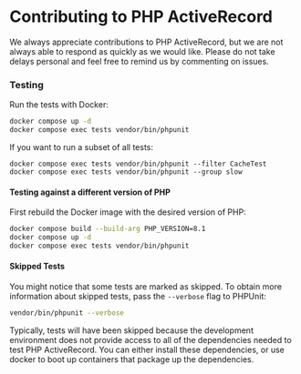 # Contributing to PHP ActiveRecord #

We always appreciate contributions to PHP ActiveRecord, but we are not always able to respond as quickly as we would like.
Please do not take delays personal and feel free to remind us by commenting on issues.

### Testing ###

Run the tests with Docker:

```sh
docker compose up -d
docker compose exec tests vendor/bin/phpunit
```

If you want to run a subset of all tests:

```
docker compose exec tests vendor/bin/phpunit --filter CacheTest
docker compose exec tests vendor/bin/phpunit --group slow
```

#### Testing against a different version of PHP ####

First rebuild the Docker image with the desired version of PHP:

```sh
docker compose build --build-arg PHP_VERSION=8.1
docker compose up -d
docker compose exec tests vendor/bin/phpunit
```

#### Skipped Tests ####

You might notice that some tests are marked as skipped. To obtain more information about skipped
tests, pass the `--verbose` flag to PHPUnit:

```sh
vendor/bin/phpunit --verbose
```

Typically, tests will have been skipped because the development environment does not provide access to all of the dependencies needed to test PHP ActiveRecord. You can either install these dependencies, or use docker to boot up containers that package up the dependencies.

